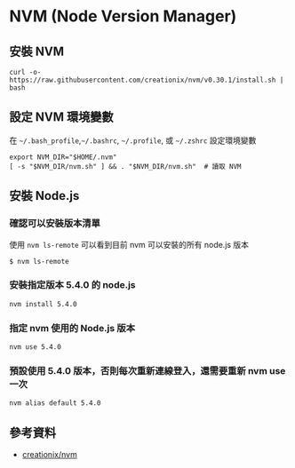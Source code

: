 # NVM (Node Version Manager)

## 安裝 NVM

```shell
curl -o- https://raw.githubusercontent.com/creationix/nvm/v0.30.1/install.sh | bash
```

## 設定 NVM 環境變數

在 `~/.bash_profile`,`~/.bashrc`, `~/.profile`, 或 `~/.zshrc` 設定環境變數

```shell
export NVM_DIR="$HOME/.nvm"
[ -s "$NVM_DIR/nvm.sh" ] && . "$NVM_DIR/nvm.sh"  # 讀取 NVM
```

## 安裝 Node.js

### 確認可以安裝版本清單

使用 `nvm ls-remote` 可以看到目前 nvm 可以安裝的所有 node.js 版本

```shell
$ nvm ls-remote
```

### 安裝指定版本 5.4.0 的 node.js

```shell
nvm install 5.4.0
```

### 指定 nvm 使用的 Node.js 版本

```shell
nvm use 5.4.0
```

### 預設使用 5.4.0 版本，否則每次重新連線登入，還需要重新 nvm use 一次

```shell
nvm alias default 5.4.0
```

## 參考資料
* [creationix/nvm](https://github.com/creationix/nvm)